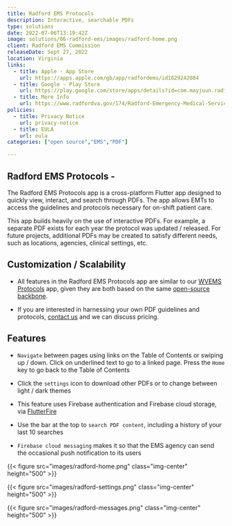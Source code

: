 ```yaml
---
title: Radford EMS Protocols
description: Interactive, searchable PDFs
type: solutions
date: 2022-07-06T13:19:42Z
image: solutions/06-radford-ems/images/radford-home.png
client: Radford EMS Commission
releaseDate: Sept 27, 2022
location: Virginia
links: 
  - title: Apple - App Store
    url: https://apps.apple.com/gb/app/radfordems/id1629242084
  - title: Google - Play Store
    url: https://play.google.com/store/apps/details?id=com.mayjuun.radford.ems
  - title: More Info
    url: https://www.radfordva.gov/174/Radford-Emergency-Medical-Services-Commi
policies:
  - title: Privacy Notice
    url: privacy-notice
  - title: EULA
    url: eula
categories: ["open source","EMS","PDF"]

---
```

## Radford EMS Protocols -

The Radford EMS Protocols app is a cross-platform Flutter app designed to quickly view, interact, and search through PDFs. The app allows EMTs to access the guidelines and protocols necessary for on-shift patient care.

This app builds heavily on the use of interactive PDFs. For example, a separate PDF exists for each year the protocol was updated / released. For future projects, additional PDFs may be created to satisfy different needs, such as locations, agencies, clinical settings, etc.

## Customization / Scalability

- All features in the Radford EMS Protocols app are similar to our [WVEMS Protocols](/solutions/03-wvems-protocols/) app, given they are both based on the same [open-source backbone](https://github.com/MayJuun/wvems_protocols).

- If you are interested in harnessing your own PDF guidelines and protocols, [contact us](/contact/) and we can discuss pricing.

## Features

- `Navigate` between pages using links on the Table of Contents or swiping up / down. Click on underlined text to go to a linked page. Press the `Home` key to go back to the Table of Contents

- Click the `settings` icon to download other PDFs or to change between light / dark themes

- This feature uses Firebase authentication and Firebase cloud storage, via [FlutterFire](https://firebase.flutter.dev)

- Use the bar at the top to `search PDF content`, including a history of your last 10 searches

- `Firebase cloud messaging` makes it so that the EMS agency can send the occasional push notification to its users

{{< figure src="images/radford-home.png" class="img-center" height="500" >}}

{{< figure src="images/radford-settings.png" class="img-center" height="500" >}}

{{< figure src="images/radford-messages.png" class="img-center" height="500" >}}
